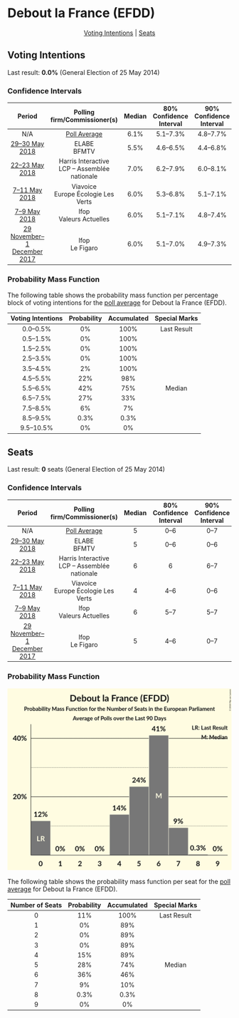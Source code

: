 # Debout la France (EFDD)

<p align="center"><a href="#voting-intentions">Voting Intentions</a> | <a href="#seats">Seats</a></p>

## Voting Intentions

Last result: **0.0%** (General Election of 25 May 2014)

### Confidence Intervals

| Period     | Polling firm/Commissioner(s) | Median | 80% Confidence Interval | 90% Confidence Interval | 95% Confidence Interval | 99% Confidence Interval |
|:----------:|:----------------:|:-----------:|:-----------------------:|:-----------------------:|:-----------------------:|:-----------------------:|
| N/A | [Poll Average](average.html) | 6.1% | 5.1–7.3% | 4.8–7.7% | 4.6–7.9% | 4.1–8.4% |
| [29–30 May 2018](2018-05-30-ELABE.html) | ELABE <br> BFMTV | 5.5% | 4.6–6.5% | 4.4–6.8% | 4.2–7.1% | 3.9–7.6% |
| [22–23 May 2018](2018-05-23-HarrisInteractive.html) | Harris Interactive <br> LCP – Assemblée nationale | 7.0% | 6.2–7.9% | 6.0–8.1% | 5.9–8.3% | 5.5–8.8% |
| [7–11 May 2018](2018-05-11-Viavoice.html) | Viavoice <br> Europe Écologie Les Verts | 6.0% | 5.3–6.8% | 5.1–7.1% | 4.9–7.3% | 4.6–7.7% |
| [7–9 May 2018](2018-05-09-Ifop.html) | Ifop <br> Valeurs Actuelles | 6.0% | 5.1–7.1% | 4.8–7.4% | 4.6–7.7% | 4.2–8.3% |
| [29 November–1 December 2017](2017-12-01-Ifop.html) | Ifop <br> Le Figaro | 6.0% | 5.1–7.0% | 4.9–7.3% | 4.6–7.6% | 4.3–8.1% |

### Probability Mass Function

The following table shows the probability mass function per percentage block of voting intentions for the [poll average](average.html) for Debout la France (EFDD).

| Voting Intentions | Probability | Accumulated | Special Marks |
|:-----------------:|:-----------:|:-----------:|:-------------:|
| 0.0–0.5% | 0% | 100% | Last Result |
| 0.5–1.5% | 0% | 100% |  |
| 1.5–2.5% | 0% | 100% |  |
| 2.5–3.5% | 0% | 100% |  |
| 3.5–4.5% | 2% | 100% |  |
| 4.5–5.5% | 22% | 98% |  |
| 5.5–6.5% | 42% | 75% | Median |
| 6.5–7.5% | 27% | 33% |  |
| 7.5–8.5% | 6% | 7% |  |
| 8.5–9.5% | 0.3% | 0.3% |  |
| 9.5–10.5% | 0% | 0% |  |


## Seats

Last result: **0** seats (General Election of 25 May 2014)

### Confidence Intervals

| Period     | Polling firm/Commissioner(s) | Median | 80% Confidence Interval | 90% Confidence Interval | 95% Confidence Interval | 99% Confidence Interval |
|:----------:|:----------------:|:------:|:-----------------------:|:-----------------------:|:-----------------------:|:-----------------------:|
| N/A | [Poll Average](average.html) | 5 | 0–6 | 0–7 | 0–7 | 0–7 |
| [29–30 May 2018](2018-05-30-ELABE.html) | ELABE <br> BFMTV | 5 | 0–6 | 0–6 | 0–6 | 0–6 |
| [22–23 May 2018](2018-05-23-HarrisInteractive.html) | Harris Interactive <br> LCP – Assemblée nationale | 6 | 6 | 6–7 | 6–7 | 5–8 |
| [7–11 May 2018](2018-05-11-Viavoice.html) | Viavoice <br> Europe Écologie Les Verts | 4 | 4–6 | 0–6 | 0–6 | 0–7 |
| [7–9 May 2018](2018-05-09-Ifop.html) | Ifop <br> Valeurs Actuelles | 6 | 5–7 | 5–7 | 0–7 | 0–7 |
| [29 November–1 December 2017](2017-12-01-Ifop.html) | Ifop <br> Le Figaro | 5 | 4–6 | 0–7 | 0–7 | 0–8 |

### Probability Mass Function

![Graph with seats probability mass function not yet produced](average-seats-pmf-deboutlafranceefdd.png "Seats Probability Mass Function")

The following table shows the probability mass function per seat for the [poll average](average.html) for Debout la France (EFDD).

| Number of Seats | Probability | Accumulated | Special Marks |
|:---------------:|:-----------:|:-----------:|:-------------:|
| 0 | 11% | 100% | Last Result |
| 1 | 0% | 89% |  |
| 2 | 0% | 89% |  |
| 3 | 0% | 89% |  |
| 4 | 15% | 89% |  |
| 5 | 28% | 74% | Median |
| 6 | 36% | 46% |  |
| 7 | 9% | 10% |  |
| 8 | 0.3% | 0.3% |  |
| 9 | 0% | 0% |  |


